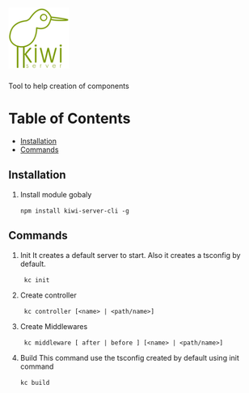 
# <img src="kiwi.png" width="120" alt="logo">
Tool to help creation of components

# Table of Contents
* [Installation](#installation)
* [Commands](#commands)
  
## Installation
1. Install module gobaly
    
    ` npm install kiwi-server-cli -g `

## Commands
1. Init
    It creates a default server to start. Also it creates a tsconfig by default.
    
    ` kc init`

2. Create controller
    
    ` kc controller [<name> | <path/name>]`

3. Create Middlewares
    
    ` kc middleware [ after | before ] [<name> | <path/name>]`

4. Build 
    This command use the tsconfig created by default using init command

    ` kc build `
    
